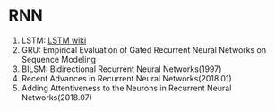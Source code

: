 # RNN

1. LSTM: [LSTM wiki](https://en.wikipedia.org/wiki/Long_short-term_memory)
2. GRU: Empirical Evaluation of Gated Recurrent Neural Networks on Sequence Modeling
3. BILSM: Bidirectional Recurrent Neural Networks(1997)
4. Recent Advances in Recurrent Neural Networks(2018.01)
5. Adding Attentiveness to the Neurons in Recurrent Neural Networks(2018.07)